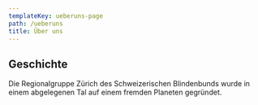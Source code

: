```yaml
---
templateKey: ueberuns-page
path: /ueberuns
title: Über uns
---
```

## Geschichte

Die Regionalgruppe Zürich des Schweizerischen Blindenbunds wurde in einem abgelegenen Tal auf einem fremden Planeten gegründet.